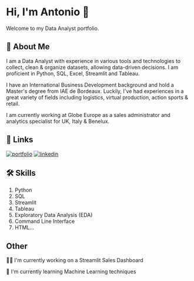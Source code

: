 
# Hi, I'm Antonio 👋

Welcome to my Data Analyst portfolio.
## 🚀 About Me
I am a Data Analyst with experience in various tools and technologies to collect, clean & organize datasets, allowing data-driven decisions. I am proficient in Python, SQL, Excel, Streamlit and Tableau. 


I have an International Business Development background and hold a Master's degree from IAE de Bordeaux. Luckily, I've had experiences in a great variety of fields including logistics, virtual production, action sports & retail. 

I am currently working at Globe Europe as a sales administrator and analytics specialist for  UK, Italy & Benelux. 




 

## 🔗 Links
[![portfolio](https://img.shields.io/badge/my_portfolio-000?style=for-the-badge&logo=ko-fi&logoColor=white)](https://katherineoelsner.com/)
[![linkedin](https://img.shields.io/badge/linkedin-0A66C2?style=for-the-badge&logo=linkedin&logoColor=white)](https://www.linkedin.com/in/antonio-lacayo)



## 🛠 Skills
1. Python
2. SQL
3. Streamlit
4. Tableau
5. Exploratory Data Analysis (EDA)
6. Command Line Interface
7. HTML...
    
## Other 
👩‍💻 I'm currently working on a Streamlit Sales Dashboard

🧠 I'm currently learning Machine Learning techniques



